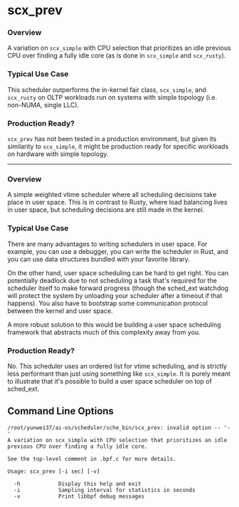 # scx_prev


### Overview

A variation on `scx_simple` with CPU selection that prioritizes an idle previous
CPU over finding a fully idle core (as is done in `scx_simple` and `scx_rusty`).

### Typical Use Case

This scheduler outperforms the in-kernel fair class, `scx_simple`, and `scx_rusty`
on OLTP workloads run on systems with simple topology (i.e. non-NUMA, single
LLC).

### Production Ready?

`scx_prev` has not been tested in a production environment, but given its
similarity to `scx_simple`, it might be production ready for specific workloads
on hardware with simple topology.

--------------------------------------------------------------------------------


### Overview

A simple weighted vtime scheduler where all scheduling decisions take place in
user space. This is in contrast to Rusty, where load balancing lives in user
space, but scheduling decisions are still made in the kernel.

### Typical Use Case

There are many advantages to writing schedulers in user space. For example, you
can use a debugger, you can write the scheduler in Rust, and you can use data
structures bundled with your favorite library.

On the other hand, user space scheduling can be hard to get right. You can
potentially deadlock due to not scheduling a task that's required for the
scheduler itself to make forward progress (though the sched_ext watchdog will
protect the system by unloading your scheduler after a timeout if that
happens). You also have to bootstrap some communication protocol between the
kernel and user space.

A more robust solution to this would be building a user space scheduling
framework that abstracts much of this complexity away from you.

### Production Ready?

No. This scheduler uses an ordered list for vtime scheduling, and is strictly
less performant than just using something like `scx_simple`. It is purely
meant to illustrate that it's possible to build a user space scheduler on
top of sched_ext.

## Command Line Options

```
/root/yunwei37/ai-os/scheduler/sche_bin/scx_prev: invalid option -- '-'
A variation on scx_simple with CPU selection that prioritizes an idle
previous CPU over finding a fully idle core.

See the top-level comment in .bpf.c for more details.

Usage: scx_prev [-i sec] [-v]

  -h            Display this help and exit
  -i            Sampling interval for statistics in seconds
  -v            Print libbpf debug messages
```

